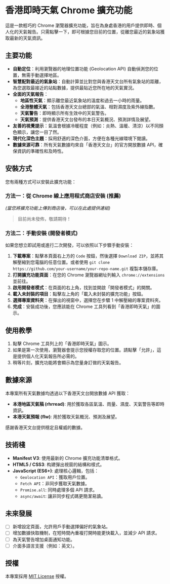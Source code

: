 # 香港即時天氣 Chrome 擴充功能

這是一款輕巧的 Chrome 瀏覽器擴充功能，旨在為身處香港的用戶提供即時、個人化的天氣報告。只需點擊一下，即可根據您目前的位置，從離您最近的氣象站獲取最新的天氣資訊。

## 主要功能

*   **自動定位**：利用瀏覽器的地理位置功能 (Geolocation API) 自動偵測您的位置，無需手動選擇地區。
*   **智慧配對最近的氣象站**：自動計算並比對您與香港天文台所有氣象站的距離，為您選取最接近的站點數據，提供最貼近您所在地的天氣實況。
*   **全面的天氣報告**：
    *   **地區性天氣**：顯示離您最近氣象站的溫度和過去一小時的雨量。
    *   **全港整體天氣**：包括香港天文台總部的氣溫、相對濕度及紫外線指數。
    *   **天氣警告**：即時顯示所有生效中的天氣警告。
    *   **天氣預測**：提供香港天文台發布的本日天氣概況、預測詳情及展望。
*   **友善的視覺提示**：氣溫會根據冷暖程度（例如：炎熱、溫暖、清涼）以不同顏色顯示，讓您一目了然。
*   **現代化深色主題**：採用舒適的深色介面，方便在各種光線環境下閱讀。
*   **數據來源可靠**：所有天氣數據均來自「香港天文台」的官方開放數據 API，確保資訊的準確性和及時性。

## 安裝方式

您有兩種方式可以安裝此擴充功能：

### 方法一：從 Chrome 線上應用程式商店安裝 (推薦)

*(當您將擴充功能上傳到商店後，可以在此處提供連結)*

> 目前尚未發佈，敬請期待！

### 方法二：手動安裝 (開發者模式)

如果您想立即試用或進行二次開發，可以依照以下步驟手動安裝：

1.  **下載專案**：點擊本頁面右上方的 `Code` 按鈕，然後選擇 `Download ZIP`，並將其解壓縮到您電腦的任意位置。或者使用 `git clone https://github.com/your-username/your-repo-name.git` 複製本儲存庫。
2.  **打開擴充功能頁面**：在您的 Chrome 瀏覽器網址列輸入 `chrome://extensions` 並前往。
3.  **啟用開發者模式**：在頁面的右上角，找到並開啟「開發者模式」的開關。
4.  **載入未封裝的項目**：點擊左上角的「載入未封裝的擴充功能」按鈕。
5.  **選擇專案資料夾**：在彈出的視窗中，選擇您在步驟 1 中解壓縮的專案資料夾。
6.  **完成**：安裝成功後，您應該能在 Chrome 工具列看到「香港即時天氣」的圖示。

## 使用教學

1.  點擊 Chrome 工具列上的「香港即時天氣」圖示。
2.  如果是第一次使用，瀏覽器會提示您授權存取您的位置。請點擊「允許」，這是提供個人化天氣報告所必需的。
3.  稍等片刻，擴充功能將會顯示為您量身訂做的天氣報告。

## 數據來源

本專案所有天氣數據均透過以下香港天文台開放數據 API 獲取：

*   **本港地區天氣稿 (rhrread)**: 用於獲取各區氣溫、雨量、濕度、天氣警告等即時資訊。
*   **本港天氣預報 (flw)**: 用於獲取天氣概況、預測及展望。

感謝香港天文台提供穩定且權威的數據。

## 技術棧

*   **Manifest V3**: 使用最新的 Chrome 擴充功能清單格式。
*   **HTML5 / CSS3**: 构建彈出視窗的結構和樣式。
*   **JavaScript (ES6+)**: 處理核心邏輯，包括：
    *   `Geolocation API`：獲取用戶位置。
    *   `Fetch API`：非同步獲取天氣數據。
    *   `Promise.all`: 同時處理多個 API 請求。
    *   `async/await`: 讓非同步程式碼更簡潔易讀。

## 未來發展

*   [ ] 新增設定頁面，允許用戶手動選擇偏好的氣象站。
*   [ ] 增加數據快取機制，在短時間內重複打開時能更快載入，並減少 API 請求。
*   [ ] 為天氣警告增加桌面通知功能。
*   [ ] 介面多語言支援（例如：英文）。

## 授權

本專案採用 [MIT License](LICENSE) 授權。

